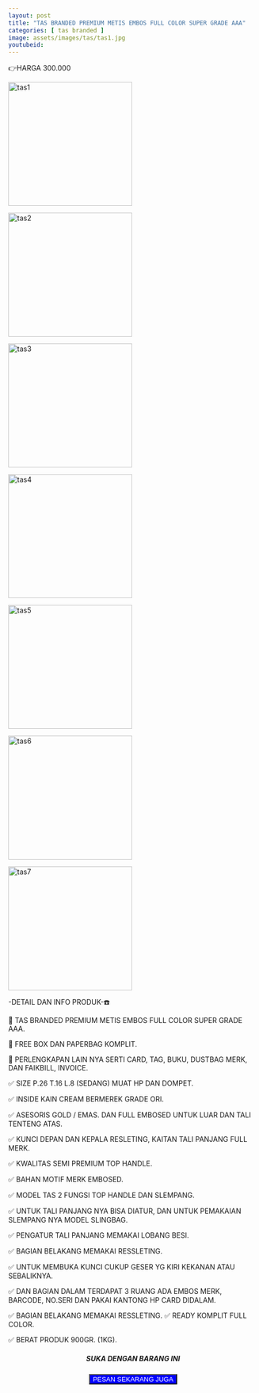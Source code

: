 ```yaml
---
layout: post
title: "TAS BRANDED PREMIUM METIS EMBOS FULL COLOR SUPER GRADE AAA"
categories: [ tas branded ]
image: assets/images/tas/tas1.jpg
youtubeid: 
---
```


👉HARGA 300.000

<img src="{{ site.baseurl }}/assets/images/tas/tas1.jpg" width="250" height="250" alt="tas1" border="0"><br />

<img src="{{ site.baseurl }}/assets/images/tas/tas2.jpg" width="250" height="250" alt="tas2" border="0"><br />

<img src="{{ site.baseurl }}/assets/images/tas/tas3.jpg" width="250" height="250" alt="tas3" border="0"><br />

<img src="{{ site.baseurl }}/assets/images/tas/tas4.jpg" width="250" height="250" alt="tas4" border="0"><br />

<img src="{{ site.baseurl }}/assets/images/tas/tas5.jpg" width="250" height="250" alt="tas5" border="0"><br />

<img src="{{ site.baseurl }}/assets/images/tas/tas6.jpg" width="250" height="250" alt="tas6" border="0"><br />

<img src="{{ site.baseurl }}/assets/images/tas/tas7.jpg" width="250" height="250" alt="tas7" border="0"><br />

-DETAIL DAN INFO PRODUK-☎️

💯 TAS BRANDED PREMIUM METIS EMBOS FULL COLOR SUPER GRADE AAA.

🎁 FREE BOX DAN PAPERBAG KOMPLIT.

🎁 PERLENGKAPAN LAIN NYA SERTI CARD, TAG, BUKU, DUSTBAG MERK, DAN FAIKBILL, INVOICE.

✅ SIZE P.26 T.16 L.8 (SEDANG) MUAT HP DAN DOMPET.

✅ INSIDE KAIN CREAM BERMEREK GRADE ORI.

✅ ASESORIS GOLD / EMAS. DAN FULL EMBOSED UNTUK LUAR DAN TALI TENTENG ATAS.

✅ KUNCI DEPAN DAN KEPALA RESLETING, KAITAN TALI PANJANG FULL MERK.

✅ KWALITAS SEMI PREMIUM TOP HANDLE.

✅ BAHAN MOTIF MERK EMBOSED.

✅ MODEL TAS 2 FUNGSI TOP HANDLE DAN SLEMPANG.

✅ UNTUK TALI PANJANG NYA BISA DIATUR, DAN UNTUK PEMAKAIAN SLEMPANG NYA MODEL SLINGBAG.

✅ PENGATUR TALI PANJANG MEMAKAI LOBANG BESI.

✅ BAGIAN BELAKANG MEMAKAI RESSLETING.

✅ UNTUK MEMBUKA KUNCI CUKUP GESER YG KIRI KEKANAN ATAU SEBALIKNYA.

✅ DAN BAGIAN DALAM TERDAPAT 3 RUANG ADA EMBOS MERK, BARCODE, NO.SERI DAN PAKAI KANTONG HP CARD DIDALAM.

✅ BAGIAN BELAKANG MEMAKAI RESSLETING.
✅ READY KOMPLIT FULL COLOR.

✅ BERAT PRODUK 900GR. (1KG).

<center><h5><span>SUKA DENGAN BARANG INI</span></h5></center>
<div style="text-align: center;position:center;">
<button onclick="pesan('/contact/')" style="background:blue;color:white">PESAN SEKARANG JUGA</button>
</div>
<script>
    function pesan (url) {
        location.href = url;
    }
</script>
